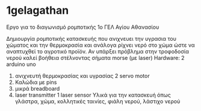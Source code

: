 # 1gelagathan
Εργο για το διαγωνισμό ρομποτικής 1ο ΓΕΛ Αγίου Αθανασίου

Δημιουργία ρομποτικής κατασκευής που ανιχνευει την υγρασια του χώματος και την θερμοκρασία  και ανάλογα ρίχνει νερό στο χώμα ώστε να αναπτυχθεί το αγροτικό προϊόν. Αν υπάρξει πρόβλημα στην τροφοδοσία νερού καλεί βοήθεια στέλνοντας σήματα morse (με laser)
Hardware:
2 arduino uno
1. ανιχνευτή θερμοκρασίας και υγρασίας
2 servo motor
1. Καλώδια με pins
2. μικρά breadboard
1. laser transmitter
1 laser sensor
Υλικά για την κατασκευή όπως γλάστρα, χώμα, κολλητικές ταινίες, φιάλη νερού, λάστιχο νερού 

